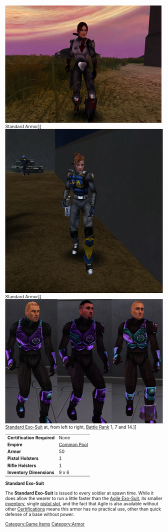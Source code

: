 ![](../images/PSScreenShot0317.jpg "fig:PSScreenShot0317.jpg") Standard Armor\]\]
![](../images/NCStandardExoSuit.jpg "fig:NCStandardExoSuit.jpg") Standard
Armor\]\] ![](../images/VS_Standards.jpg "fig:VS_Standards.jpg") [Standard
Exo-Suit](Standard_Exo-Suit.md) at, from left to right, [Battle
Rank](../terminology/Battle_Rank.md) 1, 7 and 14.\]\]

|                            |                               |
| -------------------------- | ----------------------------- |
| **Certification Required** | None                          |
| **Empire**                 | [Common Pool](../terminology/Common_Pool.md) |
| **Armor**                  | 50                            |
| **Pistol Holsters**        | 1                             |
| **Rifle Holsters**         | 1                             |
| **Inventory Dimensions**   | 9 x 6                         |

**Standard Exo-Suit**

The **Standard Exo-Suit** is issued to every soldier at spawn time.
While it does allow the wearer to run a little faster than the [Agile
Exo-Suit](Agile_Exo-Suit.md), its smaller
[inventory](../terminology/Inventory.md), single [pistol
slot](../etc/Holster.md), and the fact that Agile is also available
without other [Certifications](../certifications/Certifications.md) means this
armor has no practical use, other than quick defense of a base without
power.

[Category:Game Items](Category:Game_Items.md)
[Category:Armor](Category:Armor.md)
